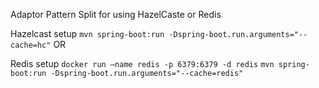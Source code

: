 Adaptor Pattern Split for using HazelCaste or Redis



Hazelcast setup
`mvn spring-boot:run -Dspring-boot.run.arguments="--cache=hc"`
OR 

Redis setup
`docker run –name redis -p 6379:6379 -d redis`
`mvn spring-boot:run -Dspring-boot.run.arguments="--cache=redis"`
